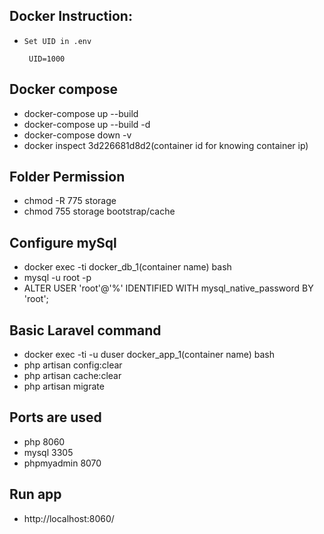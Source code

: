 
## Docker Instruction:
*  `Set UID in .env`

        UID=1000

## Docker compose
- docker-compose up --build
- docker-compose up --build -d
- docker-compose down -v
- docker inspect 3d226681d8d2(container id for knowing container ip)

## Folder Permission

- chmod -R 775 storage
- chmod 755 storage bootstrap/cache

## Configure mySql

- docker exec -ti docker_db_1(container name) bash
- mysql -u root -p
- ALTER USER 'root'@'%' IDENTIFIED WITH mysql_native_password BY 'root';

## Basic Laravel command
- docker exec -ti -u duser docker_app_1(container name) bash
- php artisan config:clear
- php artisan cache:clear
- php artisan migrate

## Ports are used
- php 8060
- mysql 3305
- phpmyadmin 8070

## Run app
- http://localhost:8060/
